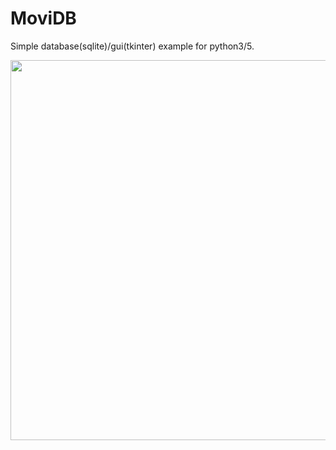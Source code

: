 # MoviDB
Simple database(sqlite)/gui(tkinter) example for python3/5.

<img src="http://i.hizliresim.com/ZMz4Ea.png" width="608">
